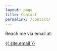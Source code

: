 ```yaml
---
layout: page
title: Contact
permalink: /contact/
---
```


Reach me via email at:

<a class="u-email" href="mailto:{{ site.email }}">{{ site.email }}</a>
